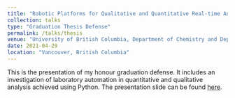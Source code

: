 ```yaml
---
title: "Robotic Platforms for Qualitative and Quantitative Real-time Analysis"
collection: talks
type: "Graduation Thesis Defense"
permalink: /talks/thesis
venue: "University of British Columbia, Department of Chemistry and Department of Mathematics"
date: 2021-04-29
location: "Vancouver, British Columbia"
---
```


This is the presentation of my honour graduation defense. It includes an investigation of laboratory automation in quantitative and qualitative analysis achieved using Python. The presentation slide can be found [here](http://lukeyf.github.io/files/defense.pdf).
